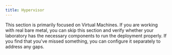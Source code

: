 ```yaml
---
title: Hypervisor
---
```


This section is primarily focused on Virtual Machines. If you are working with real bare metal, you can skip this section and verify whether your laboratory has the necessary components to run the deployment properly. If you find that you've missed something, you can configure it separately to address any gaps.
